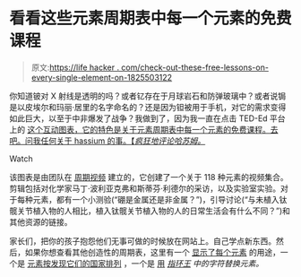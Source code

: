 # 看看这些元素周期表中每一个元素的免费课程

> 原文:[https://life hacker . com/check-out-these-free-lessons-on-every-single-element-on-1825503122](https://lifehacker.com/check-out-these-free-lessons-on-every-single-element-on-1825503122)

你知道铍对 X 射线是透明的吗？或者钇存在于月球岩石和防弹玻璃中？或者说锔是以皮埃尔和玛丽·居里的名字命名的？还是因为钽被用于手机，对它的需求变得如此巨大，以至于中非爆发了战争？我做到了，因为我一直在点击 TED-Ed 平台 上的 [这个互动图表，它的特色是关于元素周期表中每一个元素的免费课程。去吧。问我任何关于 hassium 的事。【*疯狂地评论哈苏姆。*](http://ed.ted.com/periodic-videos) 

Watch

该图表是由团队在 [周期视频](http://www.periodicvideos.com/) 建立的，它创建了一个关于 118 种元素的视频集合。剪辑包括对化学家马丁·波利亚克弗和斯蒂芬·利德尔的采访，以及实验室实验。对于每种元素，都有一个小测验(“硼是金属还是非金属？”)，引导讨论(“与未植入钛髋关节植入物的人相比，植入钛髋关节植入物的人的日常生活会有什么不同？”)和其他资源的链接。

家长们，把你的孩子抱怨他们无事可做的时候放在网站上。自己学点新东西。然后，如果你想查看其他创造性的周期表，这里有一个 [显示了每个元素](https://lifehacker.com/interactive-periodic-table-shows-the-uses-of-every-elem-1796782826) 的用途，一个是 [元素按发现它们的国家排列](https://io9.gizmodo.com/all-the-elements-arranged-by-the-country-that-discovere-560842860) ，一个是 [用](https://io9.gizmodo.com/only-a-chemistry-student-would-organize-lord-of-the-rin-493562870) [*指环王*](https://io9.gizmodo.com/only-a-chemistry-student-would-organize-lord-of-the-rin-493562870) *中的字符替换元素。*